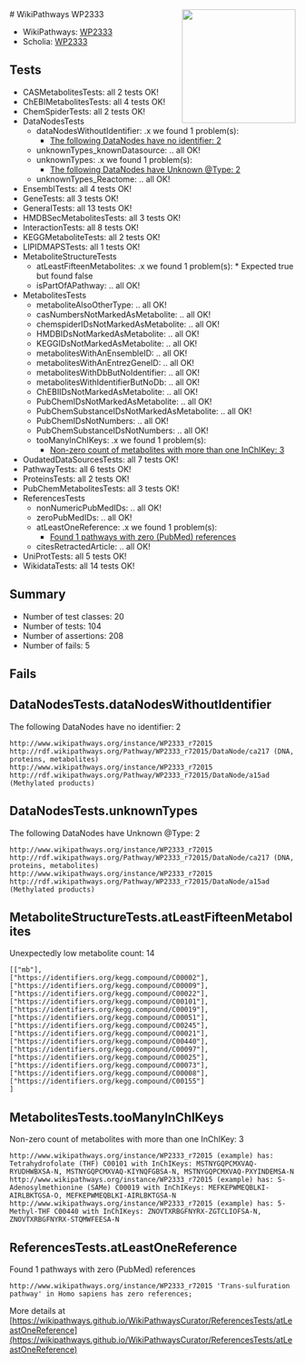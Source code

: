 <img style="float: right; width: 200px" src="https://upload.wikimedia.org/wikipedia/commons/thumb/8/83/Wplogo_with_text_500.png/640px-Wplogo_with_text_500.png" />
# WikiPathways WP2333

* WikiPathways: [WP2333](https://new.wikipathways.org/pathways/WP2333)
* Scholia: [WP2333](https://scholia.toolforge.org/wikipathways/WP2333)
## Tests
* CASMetabolitesTests: all 2 tests OK!
* ChEBIMetabolitesTests: all 4 tests OK!
* ChemSpiderTests: all 2 tests OK!
* DataNodesTests
    * dataNodesWithoutIdentifier: .x we found 1 problem(s):
        * [The following DataNodes have no identifier: 2](#d2d32fa1)
    * unknownTypes_knownDatasource: .. all OK!
    * unknownTypes: .x we found 1 problem(s):
        * [The following DataNodes have Unknown @Type: 2](#839973e0)
    * unknownTypes_Reactome: .. all OK!
* EnsemblTests: all 4 tests OK!
* GeneTests: all 3 tests OK!
* GeneralTests: all 13 tests OK!
* HMDBSecMetabolitesTests: all 3 tests OK!
* InteractionTests: all 8 tests OK!
* KEGGMetaboliteTests: all 2 tests OK!
* LIPIDMAPSTests: all 1 tests OK!
* MetaboliteStructureTests
    * atLeastFifteenMetabolites: .x we found 1 problem(s):
            * Expected true but found false
    * isPartOfAPathway: .. all OK!
* MetabolitesTests
    * metaboliteAlsoOtherType: .. all OK!
    * casNumbersNotMarkedAsMetabolite: .. all OK!
    * chemspiderIDsNotMarkedAsMetabolite: .. all OK!
    * HMDBIDsNotMarkedAsMetabolite: .. all OK!
    * KEGGIDsNotMarkedAsMetabolite: .. all OK!
    * metabolitesWithAnEnsembleID: .. all OK!
    * metabolitesWithAnEntrezGeneID: .. all OK!
    * metabolitesWithDbButNoIdentifier: .. all OK!
    * metabolitesWithIdentifierButNoDb: .. all OK!
    * ChEBIIDsNotMarkedAsMetabolite: .. all OK!
    * PubChemIDsNotMarkedAsMetabolite: .. all OK!
    * PubChemSubstanceIDsNotMarkedAsMetabolite: .. all OK!
    * PubChemIDsNotNumbers: .. all OK!
    * PubChemSubstanceIDsNotNumbers: .. all OK!
    * tooManyInChIKeys: .x we found 1 problem(s):
        * [Non-zero count of metabolites with more than one InChIKey: 3](#a4e40380)
* OudatedDataSourcesTests: all 7 tests OK!
* PathwayTests: all 6 tests OK!
* ProteinsTests: all 2 tests OK!
* PubChemMetabolitesTests: all 3 tests OK!
* ReferencesTests
    * nonNumericPubMedIDs: .. all OK!
    * zeroPubMedIDs: .. all OK!
    * atLeastOneReference: .x we found 1 problem(s):
        * [Found 1 pathways with zero (PubMed) references](#d0a459f0)
    * citesRetractedArticle: .. all OK!
* UniProtTests: all 5 tests OK!
* WikidataTests: all 14 tests OK!


## Summary

* Number of test classes: 20
* Number of tests: 104
* Number of assertions: 208
* Number of fails: 5

## Fails

<a name="d2d32fa1" />

## DataNodesTests.dataNodesWithoutIdentifier

The following DataNodes have no identifier: 2
```
http://www.wikipathways.org/instance/WP2333_r72015 http://rdf.wikipathways.org/Pathway/WP2333_r72015/DataNode/ca217 (DNA, proteins, metabolites)
http://www.wikipathways.org/instance/WP2333_r72015 http://rdf.wikipathways.org/Pathway/WP2333_r72015/DataNode/a15ad (Methylated products)
```

<a name="839973e0" />

## DataNodesTests.unknownTypes

The following DataNodes have Unknown @Type: 2
```
http://www.wikipathways.org/instance/WP2333_r72015 http://rdf.wikipathways.org/Pathway/WP2333_r72015/DataNode/ca217 (DNA, proteins, metabolites)
http://www.wikipathways.org/instance/WP2333_r72015 http://rdf.wikipathways.org/Pathway/WP2333_r72015/DataNode/a15ad (Methylated products)
```

<a name="3b0f93e2" />

## MetaboliteStructureTests.atLeastFifteenMetabolites

Unexpectedly low metabolite count: 14

```
[["mb"],
["https://identifiers.org/kegg.compound/C00002"],
["https://identifiers.org/kegg.compound/C00009"],
["https://identifiers.org/kegg.compound/C00022"],
["https://identifiers.org/kegg.compound/C00101"],
["https://identifiers.org/kegg.compound/C00019"],
["https://identifiers.org/kegg.compound/C00051"],
["https://identifiers.org/kegg.compound/C00245"],
["https://identifiers.org/kegg.compound/C00021"],
["https://identifiers.org/kegg.compound/C00440"],
["https://identifiers.org/kegg.compound/C00097"],
["https://identifiers.org/kegg.compound/C00025"],
["https://identifiers.org/kegg.compound/C00073"],
["https://identifiers.org/kegg.compound/C00008"],
["https://identifiers.org/kegg.compound/C00155"]
]
```

<a name="a4e40380" />

## MetabolitesTests.tooManyInChIKeys

Non-zero count of metabolites with more than one InChIKey: 3
```
http://www.wikipathways.org/instance/WP2333_r72015 (example) has: Tetrahydrofolate (THF) C00101 with InChIKeys: MSTNYGQPCMXVAQ-RYUDHWBXSA-N, MSTNYGQPCMXVAQ-KIYNQFGBSA-N, MSTNYGQPCMXVAQ-PXYINDEMSA-N
http://www.wikipathways.org/instance/WP2333_r72015 (example) has: S-Adenosylmethionine (SAMe) C00019 with InChIKeys: MEFKEPWMEQBLKI-AIRLBKTGSA-O, MEFKEPWMEQBLKI-AIRLBKTGSA-N
http://www.wikipathways.org/instance/WP2333_r72015 (example) has: 5-Methyl-THF C00440 with InChIKeys: ZNOVTXRBGFNYRX-ZGTCLIOFSA-N, ZNOVTXRBGFNYRX-STQMWFEESA-N
```

<a name="d0a459f0" />

## ReferencesTests.atLeastOneReference

Found 1 pathways with zero (PubMed) references
```
http://www.wikipathways.org/instance/WP2333_r72015 'Trans-sulfuration pathway' in Homo sapiens has zero references; 
```

More details at [https://wikipathways.github.io/WikiPathwaysCurator/ReferencesTests/atLeastOneReference](https://wikipathways.github.io/WikiPathwaysCurator/ReferencesTests/atLeastOneReference)

